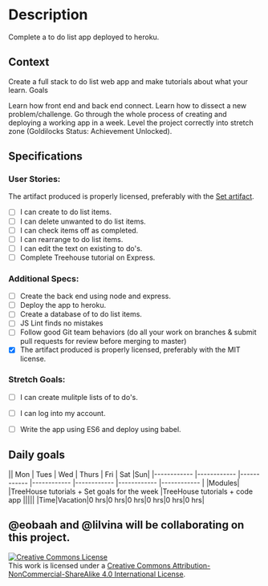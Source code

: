 # Description
Complete a to do list app deployed to heroku.

## Context
Create a full stack to do list web app and make tutorials about what your learn.
Goals

Learn how front end and back end connect.
Learn how to dissect a new problem/challenge.
Go through the whole process of creating and deploying a working app in a week.
Level the project correctly into stretch zone (Goldilocks Status: Achievement Unlocked).

## Specifications

### User Stories:
The artifact produced is properly licensed, preferably with the [Set artifact](https://github.com/eobaah/violet-stilt).
- [ ] I can create to do list items.
- [ ] I can delete unwanted to do list items.
- [ ] I can check items off as completed.
- [ ] I can rearrange to do list items.
- [ ] I can edit the text on existing to do's.
- [ ] Complete Treehouse tutorial on Express.

### Additional Specs:
- [ ] Create the back end using node and express.
- [ ] Deploy the app to heroku.
- [ ] Create a database of to do list items.
- [ ] JS Lint finds no mistakes
- [ ] Follow good Git team behaviors (do all your work on branches & submit pull requests for review before merging to master)
- [x] The artifact produced is properly licensed, preferably with the MIT license.

### Stretch Goals:
- [ ] I can create mulitple lists of to do's.
- [ ] I can log into my account.
- [ ] Write the app using ES6 and deploy using babel.


## Daily goals
|| Mon | Tues | Wed | Thurs | Fri | Sat |Sun|
|------------ |------------ |------------ |------------ |------------ |------------ |------------ |
|Modules| |TreeHouse tutorials + Set goals for the week |TreeHouse tutorials + code app |||||
|Time|Vacation|0 hrs|0 hrs|0 hrs|0 hrs|0 hrs|0 hrs|

  @eobaah and @lilvina will be collaborating on this project.
---

<!-- LICENSE -->

<a rel="license" href="http://creativecommons.org/licenses/by-nc-sa/4.0/"><img alt="Creative Commons License" style="border-width:0" src="https://i.creativecommons.org/l/by-nc-sa/4.0/80x15.png" /></a>
<br />This work is licensed under a <a rel="license" href="http://creativecommons.org/licenses/by-nc-sa/4.0/">Creative Commons Attribution-NonCommercial-ShareAlike 4.0 International License</a>.
